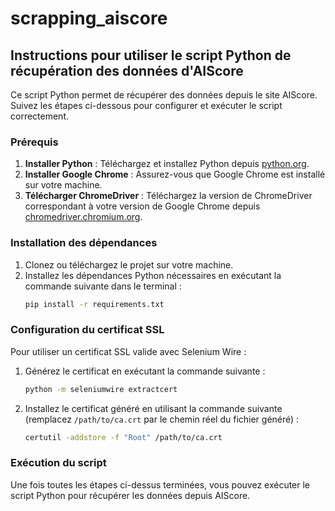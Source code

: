 # scrapping_aiscore
## Instructions pour utiliser le script Python de récupération des données d'AIScore

Ce script Python permet de récupérer des données depuis le site AIScore. Suivez les étapes ci-dessous pour configurer et exécuter le script correctement.

### Prérequis
1. **Installer Python** : Téléchargez et installez Python depuis [python.org](https://www.python.org/).
2. **Installer Google Chrome** : Assurez-vous que Google Chrome est installé sur votre machine.
3. **Télécharger ChromeDriver** : Téléchargez la version de ChromeDriver correspondant à votre version de Google Chrome depuis [chromedriver.chromium.org](https://chromedriver.chromium.org/).

### Installation des dépendances
1. Clonez ou téléchargez le projet sur votre machine.
2. Installez les dépendances Python nécessaires en exécutant la commande suivante dans le terminal :
    ```bash
    pip install -r requirements.txt
    ```

### Configuration du certificat SSL
Pour utiliser un certificat SSL valide avec Selenium Wire :
1. Générez le certificat en exécutant la commande suivante :
    ```bash
    python -m seleniumwire extractcert
    ```
2. Installez le certificat généré en utilisant la commande suivante (remplacez `/path/to/ca.crt` par le chemin réel du fichier généré) :
    ```bash
    certutil -addstore -f "Root" /path/to/ca.crt
    ```

### Exécution du script
Une fois toutes les étapes ci-dessus terminées, vous pouvez exécuter le script Python pour récupérer les données depuis AIScore.
